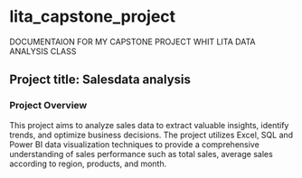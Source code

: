 # lita_capstone_project
DOCUMENTAION FOR MY CAPSTONE PROJECT WHIT LITA DATA ANALYSIS CLASS

## Project title: Salesdata analysis 

### Project Overview 
This project aims to analyze sales data to extract valuable insights, identify trends, and optimize business decisions. The project utilizes Excel, SQL and Power BI data visualization techniques to provide a comprehensive understanding of sales performance such as total sales, average sales according to region, products, and month.

